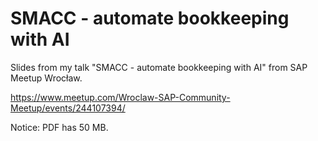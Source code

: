 # SMACC - automate bookkeeping with AI

Slides from my talk "SMACC - automate bookkeeping with AI" from SAP Meetup Wrocław.

https://www.meetup.com/Wroclaw-SAP-Community-Meetup/events/244107394/

Notice: PDF has 50 MB.
